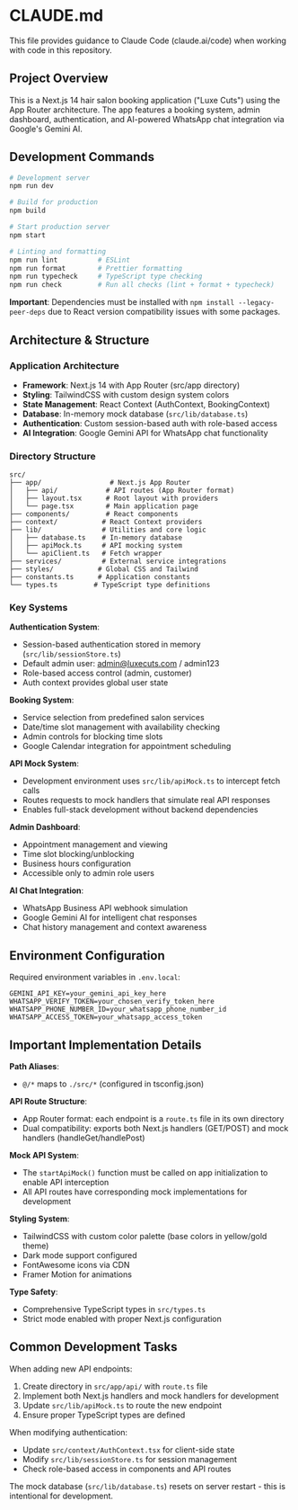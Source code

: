 # CLAUDE.md

This file provides guidance to Claude Code (claude.ai/code) when working with code in this repository.

## Project Overview

This is a Next.js 14 hair salon booking application ("Luxe Cuts") using the App Router architecture. The app features a booking system, admin dashboard, authentication, and AI-powered WhatsApp chat integration via Google's Gemini AI.

## Development Commands

```bash
# Development server
npm run dev

# Build for production
npm build

# Start production server
npm start

# Linting and formatting
npm run lint          # ESLint
npm run format        # Prettier formatting
npm run typecheck     # TypeScript type checking
npm run check         # Run all checks (lint + format + typecheck)
```

**Important**: Dependencies must be installed with `npm install --legacy-peer-deps` due to React version compatibility issues with some packages.

## Architecture & Structure

### Application Architecture

- **Framework**: Next.js 14 with App Router (src/app directory)
- **Styling**: TailwindCSS with custom design system colors
- **State Management**: React Context (AuthContext, BookingContext)
- **Database**: In-memory mock database (`src/lib/database.ts`)
- **Authentication**: Custom session-based auth with role-based access
- **AI Integration**: Google Gemini API for WhatsApp chat functionality

### Directory Structure

```
src/
├── app/                 # Next.js App Router
│   ├── api/            # API routes (App Router format)
│   ├── layout.tsx      # Root layout with providers
│   └── page.tsx        # Main application page
├── components/         # React components
├── context/           # React Context providers
├── lib/               # Utilities and core logic
│   ├── database.ts    # In-memory database
│   ├── apiMock.ts     # API mocking system
│   └── apiClient.ts   # Fetch wrapper
├── services/          # External service integrations
├── styles/           # Global CSS and Tailwind
├── constants.ts      # Application constants
└── types.ts         # TypeScript type definitions
```

### Key Systems

**Authentication System**:

- Session-based authentication stored in memory (`src/lib/sessionStore.ts`)
- Default admin user: admin@luxecuts.com / admin123
- Role-based access control (admin, customer)
- Auth context provides global user state

**Booking System**:

- Service selection from predefined salon services
- Date/time slot management with availability checking
- Admin controls for blocking time slots
- Google Calendar integration for appointment scheduling

**API Mock System**:

- Development environment uses `src/lib/apiMock.ts` to intercept fetch calls
- Routes requests to mock handlers that simulate real API responses
- Enables full-stack development without backend dependencies

**Admin Dashboard**:

- Appointment management and viewing
- Time slot blocking/unblocking
- Business hours configuration
- Accessible only to admin role users

**AI Chat Integration**:

- WhatsApp Business API webhook simulation
- Google Gemini AI for intelligent chat responses
- Chat history management and context awareness

## Environment Configuration

Required environment variables in `.env.local`:

```
GEMINI_API_KEY=your_gemini_api_key_here
WHATSAPP_VERIFY_TOKEN=your_chosen_verify_token_here
WHATSAPP_PHONE_NUMBER_ID=your_whatsapp_phone_number_id
WHATSAPP_ACCESS_TOKEN=your_whatsapp_access_token
```

## Important Implementation Details

**Path Aliases**:

- `@/*` maps to `./src/*` (configured in tsconfig.json)

**API Route Structure**:

- App Router format: each endpoint is a `route.ts` file in its own directory
- Dual compatibility: exports both Next.js handlers (GET/POST) and mock handlers (handleGet/handlePost)

**Mock API System**:

- The `startApiMock()` function must be called on app initialization to enable API interception
- All API routes have corresponding mock implementations for development

**Styling System**:

- TailwindCSS with custom color palette (base colors in yellow/gold theme)
- Dark mode support configured
- FontAwesome icons via CDN
- Framer Motion for animations

**Type Safety**:

- Comprehensive TypeScript types in `src/types.ts`
- Strict mode enabled with proper Next.js configuration

## Common Development Tasks

When adding new API endpoints:

1. Create directory in `src/app/api/` with `route.ts` file
2. Implement both Next.js handlers and mock handlers for development
3. Update `src/lib/apiMock.ts` to route the new endpoint
4. Ensure proper TypeScript types are defined

When modifying authentication:

- Update `src/context/AuthContext.tsx` for client-side state
- Modify `src/lib/sessionStore.ts` for session management
- Check role-based access in components and API routes

The mock database (`src/lib/database.ts`) resets on server restart - this is intentional for development.
